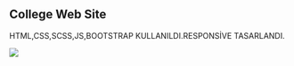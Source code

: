 ## College Web Site

<p>HTML,CSS,SCSS,JS,BOOTSTRAP KULLANILDI.RESPONSİVE TASARLANDI.</p>

<img src="CollegeWebSite.gif">